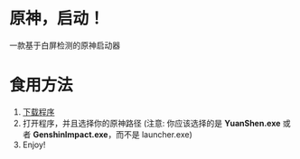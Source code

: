 
# 原神，启动！

一款基于白屏检测的原神启动器

# 食用方法
1. [下载程序](https://raw.githubusercontent.com/Alukym/YuanShen_QiDong/master/bin/Release/原神，启动！.exe)  
2. 打开程序，并且选择你的原神路径 (注意: 你应该选择的是 **YuanShen.exe** 或者 **GenshinImpact.exe**，而不是 launcher.exe)  
3. Enjoy!